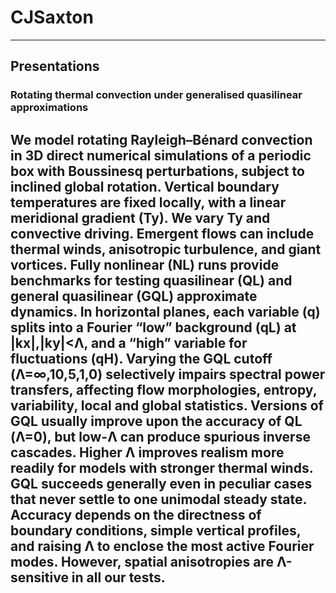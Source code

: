 # CJSaxton
---

## Presentations

### Rotating thermal convection under generalised quasilinear approximations
We model rotating Rayleigh–Bénard convection in 3D direct numerical simulations of a periodic box with Boussinesq perturbations, subject to inclined global rotation. Vertical boundary temperatures are fixed locally, with a linear meridional gradient (Ty).  We vary Ty and convective driving. Emergent flows can include thermal winds, anisotropic turbulence, and giant vortices. Fully nonlinear (NL) runs provide benchmarks for testing quasilinear (QL) and general quasilinear (GQL) approximate dynamics. In horizontal planes, each variable (q) splits into a Fourier “low” background (qL) at |kx|,|ky|<Λ, and a “high” variable for fluctuations (qH). Varying the GQL cutoff (Λ=∞,10,5,1,0) selectively impairs spectral power transfers, affecting flow morphologies, entropy, variability, local and global statistics. Versions of GQL usually improve upon the accuracy of QL (Λ=0), but low-Λ can produce spurious inverse cascades.  Higher Λ improves realism more readily for models with stronger thermal winds.  GQL succeeds generally even in peculiar cases that never settle to one unimodal steady state.  Accuracy depends on the directness of boundary conditions, simple vertical profiles, and raising Λ to enclose the most active Fourier modes.  However, spatial anisotropies are Λ-sensitive in all our tests.
---
